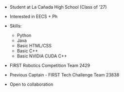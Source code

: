 - Student at La Cañada High School (Class of '27)

- Interested in EECS + Ph

- Skills:
  - Python
  - Java
  - Basic HTML/CSS
  - Basic C++
  - Basic NVIDIA CUDA C++

- FIRST Robotics Competition Team 2429
- Previous Captain - FIRST Tech Challenge Team 23838

- Open to collaboration
